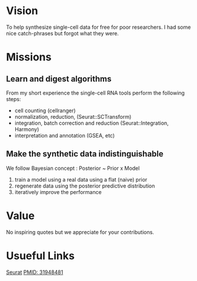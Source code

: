 # Vision
To help synthesize single-cell data for free for poor researchers.
I had some nice catch-phrases but forgot what they were.

# Missions 
## Learn and digest algorithms 
From my short experience the single-cell RNA tools perform the following steps:  
- cell counting (cellranger) 
- normalization, reduction, (Seurat::SCTransform)  
- integration, batch correction and reduction (Seurat::Integration, Harmony)   
- interpretation and annotation (GSEA, etc)

## Make the synthetic data indistinguishable  
We follow Bayesian concept : Posterior ~ Prior x Model
1. train a model using a real data using a flat (naive) prior 
1. regenerate data using the posterior predictive distribution
1. iteratively improve the performance

# Value
No inspiring quotes but we appreciate for your contributions.

# Usueful Links
[Seurat](https://github.com/satijalab/seurat)
[PMID: 31948481](https://genomebiology.biomedcentral.com/articles/10.1186/s13059-019-1850-9)
